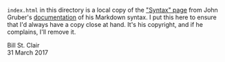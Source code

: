 `index.html` in this directory is a local copy of the ["Syntax" page](https://daringfireball.net/projects/markdown/syntax) from John Gruber's [documentation](https://daringfireball.net/projects/markdown/) of his Markdown syntax. I put this here to ensure that I'd always have a copy close at hand. It's his copyright, and if he complains, I'll remove it.

Bill St. Clair  
31 March 2017
